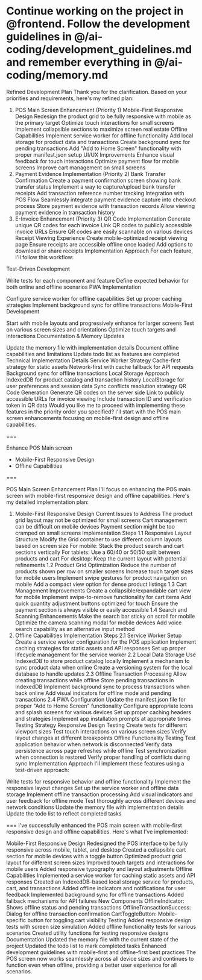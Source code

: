 Continue working on the project in @frontend. Follow the development guidelines in @/ai-coding/development_guidelines.md  and remember everything in @/ai-coding/memory.md
====

Refined Development Plan
Thank you for the clarification. Based on your priorities and requirements, here's my refined plan:

1. POS Main Screen Enhancement (Priority 1)
Mobile-First Responsive Design
Redesign the product grid to be fully responsive with mobile as the primary target
Optimize touch interactions for small screens
Implement collapsible sections to maximize screen real estate
Offline Capabilities
Implement service worker for offline functionality
Add local storage for product data and transactions
Create background sync for pending transactions
Add "Add to Home Screen" functionality with proper manifest.json setup
UI/UX Improvements
Enhance visual feedback for touch interactions
Optimize payment flow for mobile screens
Improve cart management on small screens
2. Payment Evidence Implementation (Priority 2)
Bank Transfer Confirmation
Create a payment confirmation screen showing bank transfer status
Implement a way to capture/upload bank transfer receipts
Add transaction reference number tracking
Integration with POS Flow
Seamlessly integrate payment evidence capture into checkout process
Store payment evidence with transaction records
Allow viewing payment evidence in transaction history
3. E-Invoice Enhancement (Priority 3)
QR Code Implementation
Generate unique QR codes for each invoice
Link QR codes to publicly accessible invoice URLs
Ensure QR codes are easily scannable on various devices
Receipt Viewing Experience
Create mobile-optimized receipt viewing page
Ensure receipts are accessible offline once loaded
Add options to download or share receipts
Implementation Approach
For each feature, I'll follow this workflow:

Test-Driven Development

Write tests for each component and feature
Define expected behavior for both online and offline scenarios
PWA Implementation

Configure service worker for offline capabilities
Set up proper caching strategies
Implement background sync for offline transactions
Mobile-First Development

Start with mobile layouts and progressively enhance for larger screens
Test on various screen sizes and orientations
Optimize touch targets and interactions
Documentation & Memory Updates

Update the memory file with implementation details
Document offline capabilities and limitations
Update todo list as features are completed
Technical Implementation Details
Service Worker Strategy
Cache-first strategy for static assets
Network-first with cache fallback for API requests
Background sync for offline transactions
Local Storage Approach
IndexedDB for product catalog and transaction history
LocalStorage for user preferences and session data
Sync conflicts resolution strategy
QR Code Generation
Generate QR codes on the server side
Link to publicly accessible URLs for invoice viewing
Include transaction ID and verification token in QR data
Would you like me to proceed with implementing these features in the priority order you specified? I'll start with the POS main screen enhancements focusing on mobile-first design and offline capabilities.


===

Enhance POS Main screen
- Mobile-First Responsive Design
- Offline Capabilities

===

POS Main Screen Enhancement Plan
I'll focus on enhancing the POS main screen with mobile-first responsive design and offline capabilities. Here's my detailed implementation plan:

1. Mobile-First Responsive Design
Current Issues to Address
The product grid layout may not be optimized for small screens
Cart management can be difficult on mobile devices
Payment section might be too cramped on small screens
Implementation Steps
1.1 Responsive Layout Structure
Modify the Grid container to use different column layouts based on screen size
For mobile: Stack the product search and cart sections vertically
For tablets: Use a 60/40 or 50/50 split between products and cart
For desktop: Keep the current layout with potential refinements
1.2 Product Grid Optimization
Reduce the number of products shown per row on smaller screens
Increase touch target sizes for mobile users
Implement swipe gestures for product navigation on mobile
Add a compact view option for dense product listings
1.3 Cart Management Improvements
Create a collapsible/expandable cart view for mobile
Implement swipe-to-remove functionality for cart items
Add quick quantity adjustment buttons optimized for touch
Ensure the payment section is always visible or easily accessible
1.4 Search and Scanning Enhancements
Make the search bar sticky on scroll for mobile
Optimize the camera scanning modal for mobile devices
Add voice search capability as an alternative input method
2. Offline Capabilities
Implementation Steps
2.1 Service Worker Setup
Create a service worker configuration for the POS application
Implement caching strategies for static assets and API responses
Set up proper lifecycle management for the service worker
2.2 Local Data Storage
Use IndexedDB to store product catalog locally
Implement a mechanism to sync product data when online
Create a versioning system for the local database to handle updates
2.3 Offline Transaction Processing
Allow creating transactions while offline
Store pending transactions in IndexedDB
Implement background sync to process transactions when back online
Add visual indicators for offline mode and pending transactions
2.4 PWA Configuration
Update the manifest.json file for proper "Add to Home Screen" functionality
Configure appropriate icons and splash screens for various devices
Set up proper caching headers and strategies
Implement app installation prompts at appropriate times
Testing Strategy
Responsive Design Testing
Create tests for different viewport sizes
Test touch interactions on various screen sizes
Verify layout changes at different breakpoints
Offline Functionality Testing
Test application behavior when network is disconnected
Verify data persistence across page refreshes while offline
Test synchronization when connection is restored
Verify proper handling of conflicts during sync
Implementation Approach
I'll implement these features using a test-driven approach:

Write tests for responsive behavior and offline functionality
Implement the responsive layout changes
Set up the service worker and offline data storage
Implement offline transaction processing
Add visual indicators and user feedback for offline mode
Test thoroughly across different devices and network conditions
Update the memory file with implementation details
Update the todo list to reflect completed tasks


===
I've successfully enhanced the POS main screen with mobile-first responsive design and offline capabilities. Here's what I've implemented:

Mobile-First Responsive Design
Redesigned the POS interface to be fully responsive across mobile, tablet, and desktop
Created a collapsible cart section for mobile devices with a toggle button
Optimized product grid layout for different screen sizes
Improved touch targets and interactions for mobile users
Added responsive typography and layout adjustments
Offline Capabilities
Implemented a service worker for caching static assets and API responses
Created an IndexedDB-based local storage service for products, cart, and transactions
Added offline indicators and notifications for user feedback
Implemented background sync for offline transactions
Added fallback mechanisms for API failures
New Components
OfflineIndicator: Shows offline status and pending transactions
OfflineTransactionSuccess: Dialog for offline transaction confirmation
CartToggleButton: Mobile-specific button for toggling cart visibility
Testing
Added responsive design tests with screen size simulation
Added offline functionality tests for various scenarios
Created utility functions for testing responsive designs
Documentation
Updated the memory file with the current state of the project
Updated the todo list to mark completed tasks
Enhanced development guidelines with mobile-first and offline-first best practices
The POS screen now works seamlessly across all device sizes and continues to function even when offline, providing a better user experience for all scenarios.


